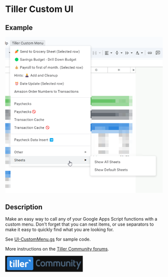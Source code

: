 # Tiller Custom UI

## Example
![App Screenshot](tiller.ui.png)

## Description
Make an easy way to call any of your Google Apps Script functions with a custom menu.
Don't forget that you can nest items, or use separators to make it easy to quickly find what you are looking for.

See [UI-CustomMenu.gs](https://github.com/tom01001100/TillerPublic/blob/main/UI-CustomMenu/UI-CustomMenu.gs) for sample code.

More instructions on the [Tiller Community forums](https://community.tillerhq.com/t/custom-ui-menu-with-google-apps-script).

![Tiller](/tiller.community.png)
